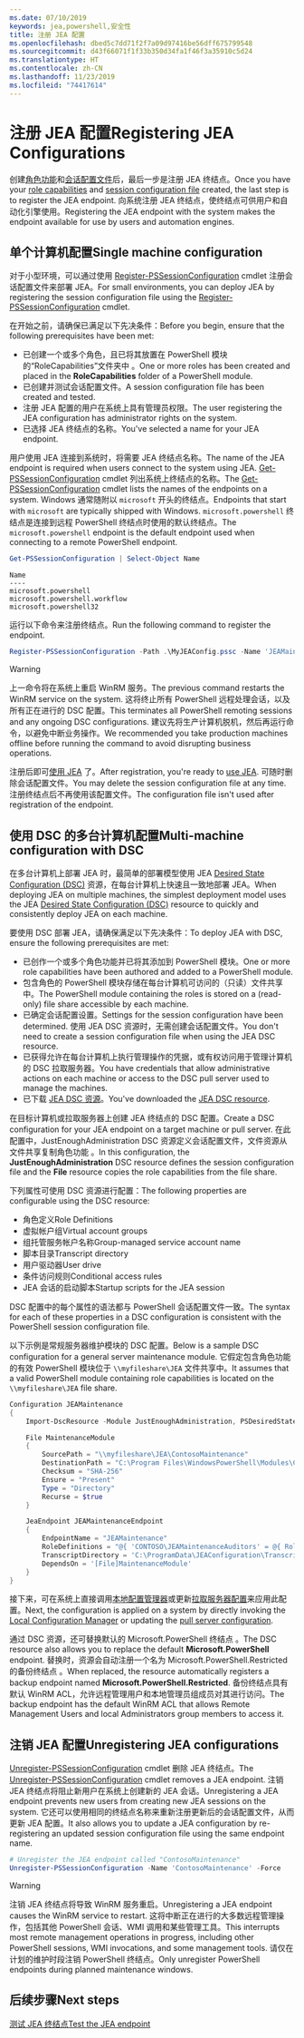 ```yaml
---
ms.date: 07/10/2019
keywords: jea,powershell,安全性
title: 注册 JEA 配置
ms.openlocfilehash: dbed5c7dd71f2f7a09d97416be56dff675799548
ms.sourcegitcommit: d43f66071f1f33b350d34fa1f46f3a35910c5d24
ms.translationtype: HT
ms.contentlocale: zh-CN
ms.lasthandoff: 11/23/2019
ms.locfileid: "74417614"
---
```

# <a name="registering-jea-configurations"></a><span data-ttu-id="0820f-103">注册 JEA 配置</span><span class="sxs-lookup"><span data-stu-id="0820f-103">Registering JEA Configurations</span></span>

<span data-ttu-id="0820f-104">创建[角色功能](role-capabilities.md)和[会话配置文件](session-configurations.md)后，最后一步是注册 JEA 终结点。</span><span class="sxs-lookup"><span data-stu-id="0820f-104">Once you have your [role capabilities](role-capabilities.md) and [session configuration file](session-configurations.md) created, the last step is to register the JEA endpoint.</span></span> <span data-ttu-id="0820f-105">向系统注册 JEA 终结点，使终结点可供用户和自动化引擎使用。</span><span class="sxs-lookup"><span data-stu-id="0820f-105">Registering the JEA endpoint with the system makes the endpoint available for use by users and automation engines.</span></span>

## <a name="single-machine-configuration"></a><span data-ttu-id="0820f-106">单个计算机配置</span><span class="sxs-lookup"><span data-stu-id="0820f-106">Single machine configuration</span></span>

<span data-ttu-id="0820f-107">对于小型环境，可以通过使用 [Register-PSSessionConfiguration](/powershell/module/microsoft.powershell.core/register-pssessionconfiguration) cmdlet 注册会话配置文件来部署 JEA。</span><span class="sxs-lookup"><span data-stu-id="0820f-107">For small environments, you can deploy JEA by registering the session configuration file using the [Register-PSSessionConfiguration](/powershell/module/microsoft.powershell.core/register-pssessionconfiguration) cmdlet.</span></span>

<span data-ttu-id="0820f-108">在开始之前，请确保已满足以下先决条件：</span><span class="sxs-lookup"><span data-stu-id="0820f-108">Before you begin, ensure that the following prerequisites have been met:</span></span>

- <span data-ttu-id="0820f-109">已创建一个或多个角色，且已将其放置在 PowerShell 模块的“RoleCapabilities”文件夹中  。</span><span class="sxs-lookup"><span data-stu-id="0820f-109">One or more roles has been created and placed in the **RoleCapabilities** folder of a PowerShell module.</span></span>
- <span data-ttu-id="0820f-110">已创建并测试会话配置文件。</span><span class="sxs-lookup"><span data-stu-id="0820f-110">A session configuration file has been created and tested.</span></span>
- <span data-ttu-id="0820f-111">注册 JEA 配置的用户在系统上具有管理员权限。</span><span class="sxs-lookup"><span data-stu-id="0820f-111">The user registering the JEA configuration has administrator rights on the system.</span></span>
- <span data-ttu-id="0820f-112">已选择 JEA 终结点的名称。</span><span class="sxs-lookup"><span data-stu-id="0820f-112">You've selected a name for your JEA endpoint.</span></span>

<span data-ttu-id="0820f-113">用户使用 JEA 连接到系统时，将需要 JEA 终结点名称。</span><span class="sxs-lookup"><span data-stu-id="0820f-113">The name of the JEA endpoint is required when users connect to the system using JEA.</span></span> <span data-ttu-id="0820f-114">[Get-PSSessionConfiguration](/powershell/module/microsoft.powershell.core/get-pssessionconfiguration) cmdlet 列出系统上终结点的名称。</span><span class="sxs-lookup"><span data-stu-id="0820f-114">The [Get-PSSessionConfiguration](/powershell/module/microsoft.powershell.core/get-pssessionconfiguration) cmdlet lists the names of the endpoints on a system.</span></span> <span data-ttu-id="0820f-115">Windows 通常随附以 `microsoft` 开头的终结点。</span><span class="sxs-lookup"><span data-stu-id="0820f-115">Endpoints that start with `microsoft` are typically shipped with Windows.</span></span> <span data-ttu-id="0820f-116">`microsoft.powershell` 终结点是连接到远程 PowerShell 终结点时使用的默认终结点。</span><span class="sxs-lookup"><span data-stu-id="0820f-116">The `microsoft.powershell` endpoint is the default endpoint used when connecting to a remote PowerShell endpoint.</span></span>

```powershell
Get-PSSessionConfiguration | Select-Object Name
```

```Output
Name
----
microsoft.powershell
microsoft.powershell.workflow
microsoft.powershell32
```

<span data-ttu-id="0820f-117">运行以下命令来注册终结点。</span><span class="sxs-lookup"><span data-stu-id="0820f-117">Run the following command to register the endpoint.</span></span>

```powershell
Register-PSSessionConfiguration -Path .\MyJEAConfig.pssc -Name 'JEAMaintenance' -Force
```

> [!WARNING]
> <span data-ttu-id="0820f-118">上一命令将在系统上重启 WinRM 服务。</span><span class="sxs-lookup"><span data-stu-id="0820f-118">The previous command restarts the WinRM service on the system.</span></span> <span data-ttu-id="0820f-119">这将终止所有 PowerShell 远程处理会话，以及所有正在进行的 DSC 配置。</span><span class="sxs-lookup"><span data-stu-id="0820f-119">This terminates all PowerShell remoting sessions and any ongoing DSC configurations.</span></span> <span data-ttu-id="0820f-120">建议先将生产计算机脱机，然后再运行命令，以避免中断业务操作。</span><span class="sxs-lookup"><span data-stu-id="0820f-120">We recommended you take production machines offline before running the command to avoid disrupting business operations.</span></span>

<span data-ttu-id="0820f-121">注册后即可[使用 JEA](using-jea.md) 了。</span><span class="sxs-lookup"><span data-stu-id="0820f-121">After registration, you're ready to [use JEA](using-jea.md).</span></span> <span data-ttu-id="0820f-122">可随时删除会话配置文件。</span><span class="sxs-lookup"><span data-stu-id="0820f-122">You may delete the session configuration file at any time.</span></span> <span data-ttu-id="0820f-123">注册终结点后不再使用该配置文件。</span><span class="sxs-lookup"><span data-stu-id="0820f-123">The configuration file isn't used after registration of the endpoint.</span></span>

## <a name="multi-machine-configuration-with-dsc"></a><span data-ttu-id="0820f-124">使用 DSC 的多台计算机配置</span><span class="sxs-lookup"><span data-stu-id="0820f-124">Multi-machine configuration with DSC</span></span>

<span data-ttu-id="0820f-125">在多台计算机上部署 JEA 时，最简单的部署模型使用 JEA [Desired State Configuration (DSC)](/powershell/scripting/dsc/overview) 资源，在每台计算机上快速且一致地部署 JEA。</span><span class="sxs-lookup"><span data-stu-id="0820f-125">When deploying JEA on multiple machines, the simplest deployment model uses the JEA [Desired State Configuration (DSC)](/powershell/scripting/dsc/overview) resource to quickly and consistently deploy JEA on each machine.</span></span>

<span data-ttu-id="0820f-126">要使用 DSC 部署 JEA，请确保满足以下先决条件：</span><span class="sxs-lookup"><span data-stu-id="0820f-126">To deploy JEA with DSC, ensure the following prerequisites are met:</span></span>

- <span data-ttu-id="0820f-127">已创作一个或多个角色功能并已将其添加到 PowerShell 模块。</span><span class="sxs-lookup"><span data-stu-id="0820f-127">One or more role capabilities have been authored and added to a PowerShell module.</span></span>
- <span data-ttu-id="0820f-128">包含角色的 PowerShell 模块存储在每台计算机可访问的（只读）文件共享中。</span><span class="sxs-lookup"><span data-stu-id="0820f-128">The PowerShell module containing the roles is stored on a (read-only) file share accessible by each machine.</span></span>
- <span data-ttu-id="0820f-129">已确定会话配置设置。</span><span class="sxs-lookup"><span data-stu-id="0820f-129">Settings for the session configuration have been determined.</span></span> <span data-ttu-id="0820f-130">使用 JEA DSC 资源时，无需创建会话配置文件。</span><span class="sxs-lookup"><span data-stu-id="0820f-130">You don't need to create a session configuration file when using the JEA DSC resource.</span></span>
- <span data-ttu-id="0820f-131">已获得允许在每台计算机上执行管理操作的凭据，或有权访问用于管理计算机的 DSC 拉取服务器。</span><span class="sxs-lookup"><span data-stu-id="0820f-131">You have credentials that allow administrative actions on each machine or access to the DSC pull server used to manage the machines.</span></span>
- <span data-ttu-id="0820f-132">已下载 [JEA DSC 资源](https://github.com/powershell/JEA/tree/master/DSC%20Resource)。</span><span class="sxs-lookup"><span data-stu-id="0820f-132">You've downloaded the [JEA DSC resource](https://github.com/powershell/JEA/tree/master/DSC%20Resource).</span></span>

<span data-ttu-id="0820f-133">在目标计算机或拉取服务器上创建 JEA 终结点的 DSC 配置。</span><span class="sxs-lookup"><span data-stu-id="0820f-133">Create a DSC configuration for your JEA endpoint on a target machine or pull server.</span></span> <span data-ttu-id="0820f-134">在此配置中，JustEnoughAdministration DSC 资源定义会话配置文件，文件资源从文件共享复制角色功能   。</span><span class="sxs-lookup"><span data-stu-id="0820f-134">In this configuration, the **JustEnoughAdministration** DSC resource defines the session configuration file and the **File** resource copies the role capabilities from the file share.</span></span>

<span data-ttu-id="0820f-135">下列属性可使用 DSC 资源进行配置：</span><span class="sxs-lookup"><span data-stu-id="0820f-135">The following properties are configurable using the DSC resource:</span></span>

- <span data-ttu-id="0820f-136">角色定义</span><span class="sxs-lookup"><span data-stu-id="0820f-136">Role Definitions</span></span>
- <span data-ttu-id="0820f-137">虚拟帐户组</span><span class="sxs-lookup"><span data-stu-id="0820f-137">Virtual account groups</span></span>
- <span data-ttu-id="0820f-138">组托管服务帐户名称</span><span class="sxs-lookup"><span data-stu-id="0820f-138">Group-managed service account name</span></span>
- <span data-ttu-id="0820f-139">脚本目录</span><span class="sxs-lookup"><span data-stu-id="0820f-139">Transcript directory</span></span>
- <span data-ttu-id="0820f-140">用户驱动器</span><span class="sxs-lookup"><span data-stu-id="0820f-140">User drive</span></span>
- <span data-ttu-id="0820f-141">条件访问规则</span><span class="sxs-lookup"><span data-stu-id="0820f-141">Conditional access rules</span></span>
- <span data-ttu-id="0820f-142">JEA 会话的启动脚本</span><span class="sxs-lookup"><span data-stu-id="0820f-142">Startup scripts for the JEA session</span></span>

<span data-ttu-id="0820f-143">DSC 配置中的每个属性的语法都与 PowerShell 会话配置文件一致。</span><span class="sxs-lookup"><span data-stu-id="0820f-143">The syntax for each of these properties in a DSC configuration is consistent with the PowerShell session configuration file.</span></span>

<span data-ttu-id="0820f-144">以下示例是常规服务器维护模块的 DSC 配置。</span><span class="sxs-lookup"><span data-stu-id="0820f-144">Below is a sample DSC configuration for a general server maintenance module.</span></span> <span data-ttu-id="0820f-145">它假定包含角色功能的有效 PowerShell 模块位于 `\\myfileshare\JEA` 文件共享中。</span><span class="sxs-lookup"><span data-stu-id="0820f-145">It assumes that a valid PowerShell module containing role capabilities is located on the `\\myfileshare\JEA` file share.</span></span>

```powershell
Configuration JEAMaintenance
{
    Import-DscResource -Module JustEnoughAdministration, PSDesiredStateConfiguration

    File MaintenanceModule
    {
        SourcePath = "\\myfileshare\JEA\ContosoMaintenance"
        DestinationPath = "C:\Program Files\WindowsPowerShell\Modules\ContosoMaintenance"
        Checksum = "SHA-256"
        Ensure = "Present"
        Type = "Directory"
        Recurse = $true
    }

    JeaEndpoint JEAMaintenanceEndpoint
    {
        EndpointName = "JEAMaintenance"
        RoleDefinitions = "@{ 'CONTOSO\JEAMaintenanceAuditors' = @{ RoleCapabilities = 'GeneralServerMaintenance-Audit' }; 'CONTOSO\JEAMaintenanceAdmins' = @{ RoleCapabilities = 'GeneralServerMaintenance-Audit', 'GeneralServerMaintenance-Admin' } }"
        TranscriptDirectory = 'C:\ProgramData\JEAConfiguration\Transcripts'
        DependsOn = '[File]MaintenanceModule'
    }
}
```

<span data-ttu-id="0820f-146">接下来，可在系统上直接调用[本地配置管理器](/powershell/scripting/dsc/managing-nodes/metaConfig)或更新[拉取服务器配置](/powershell/scripting/dsc/pull-server/pullServer)来应用此配置。</span><span class="sxs-lookup"><span data-stu-id="0820f-146">Next, the configuration is applied on a system by directly invoking the [Local Configuration Manager](/powershell/scripting/dsc/managing-nodes/metaConfig) or updating the [pull server configuration](/powershell/scripting/dsc/pull-server/pullServer).</span></span>

<span data-ttu-id="0820f-147">通过 DSC 资源，还可替换默认的 Microsoft.PowerShell 终结点  。</span><span class="sxs-lookup"><span data-stu-id="0820f-147">The DSC resource also allows you to replace the default **Microsoft.PowerShell** endpoint.</span></span> <span data-ttu-id="0820f-148">替换时，资源会自动注册一个名为 Microsoft.PowerShell.Restricted 的备份终结点  。</span><span class="sxs-lookup"><span data-stu-id="0820f-148">When replaced, the resource automatically registers a backup endpoint named **Microsoft.PowerShell.Restricted**.</span></span> <span data-ttu-id="0820f-149">备份终结点具有默认 WinRM ACL，允许远程管理用户和本地管理员组成员对其进行访问。</span><span class="sxs-lookup"><span data-stu-id="0820f-149">The backup endpoint has the default WinRM ACL that allows Remote Management Users and local Administrators group members to access it.</span></span>

## <a name="unregistering-jea-configurations"></a><span data-ttu-id="0820f-150">注销 JEA 配置</span><span class="sxs-lookup"><span data-stu-id="0820f-150">Unregistering JEA configurations</span></span>

<span data-ttu-id="0820f-151">[Unregister-PSSessionConfiguration](/powershell/module/microsoft.powershell.core/Unregister-PSSessionConfiguration) cmdlet 删除 JEA 终结点。</span><span class="sxs-lookup"><span data-stu-id="0820f-151">The [Unregister-PSSessionConfiguration](/powershell/module/microsoft.powershell.core/Unregister-PSSessionConfiguration) cmdlet removes a JEA endpoint.</span></span> <span data-ttu-id="0820f-152">注销 JEA 终结点将阻止新用户在系统上创建新的 JEA 会话。</span><span class="sxs-lookup"><span data-stu-id="0820f-152">Unregistering a JEA endpoint prevents new users from creating new JEA sessions on the system.</span></span> <span data-ttu-id="0820f-153">它还可以使用相同的终结点名称来重新注册更新后的会话配置文件，从而更新 JEA 配置。</span><span class="sxs-lookup"><span data-stu-id="0820f-153">It also allows you to update a JEA configuration by re-registering an updated session configuration file using the same endpoint name.</span></span>

```powershell
# Unregister the JEA endpoint called "ContosoMaintenance"
Unregister-PSSessionConfiguration -Name 'ContosoMaintenance' -Force
```

> [!WARNING]
> <span data-ttu-id="0820f-154">注销 JEA 终结点将导致 WinRM 服务重启。</span><span class="sxs-lookup"><span data-stu-id="0820f-154">Unregistering a JEA endpoint causes the WinRM service to restart.</span></span> <span data-ttu-id="0820f-155">这将中断正在进行的大多数远程管理操作，包括其他 PowerShell 会话、WMI 调用和某些管理工具。</span><span class="sxs-lookup"><span data-stu-id="0820f-155">This interrupts most remote management operations in progress, including other PowerShell sessions, WMI invocations, and some management tools.</span></span> <span data-ttu-id="0820f-156">请仅在计划的维护时段注销 PowerShell 终结点。</span><span class="sxs-lookup"><span data-stu-id="0820f-156">Only unregister PowerShell endpoints during planned maintenance windows.</span></span>

## <a name="next-steps"></a><span data-ttu-id="0820f-157">后续步骤</span><span class="sxs-lookup"><span data-stu-id="0820f-157">Next steps</span></span>

[<span data-ttu-id="0820f-158">测试 JEA 终结点</span><span class="sxs-lookup"><span data-stu-id="0820f-158">Test the JEA endpoint</span></span>](using-jea.md)
